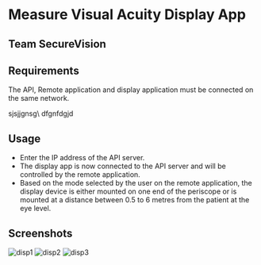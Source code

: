 # **Measure Visual Acuity Display App**
## Team SecureVision 

## Requirements
The API, Remote application and display application must be connected on the same network.

sjsjjgnsg\\
dfgnfdgjd

## Usage
- Enter the IP address of the API server.
- The display app is now connected to the API server and will be controlled by the remote application.
- Based on the mode selected by the user on the remote application, the display device is either mounted on one end of the periscope or is mounted at a distance between 0.5 to 6 metres from the patient at the eye level.

## Screenshots
![disp1](https://user-images.githubusercontent.com/62014238/116794790-757c8d00-aaed-11eb-93b9-f37f25dbe540.jpg)
![disp2](https://user-images.githubusercontent.com/62014238/116794791-76152380-aaed-11eb-9173-16c7559ddb41.jpg)
![disp3](https://user-images.githubusercontent.com/62014238/116794792-76adba00-aaed-11eb-8f12-1c8242ef9817.jpg)

